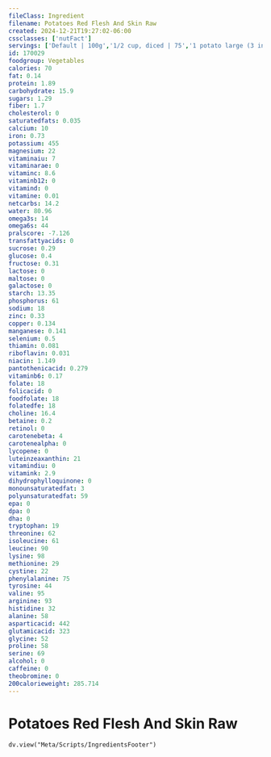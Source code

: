 ```yaml
---
fileClass: Ingredient
filename: Potatoes Red Flesh And Skin Raw
created: 2024-12-21T19:27:02-06:00
cssclasses: ['nutFact']
servings: ['Default | 100g','1/2 cup, diced | 75','1 potato large (3 inch to 4-1/4 inch dia) | 369','1 potato medium (2-1/4 inch to 3-1/4 inch dia) | 213','1 potato small (1-3/4 inch to 2-1/4 inch dia) | 170']
id: 170029
foodgroup: Vegetables
calories: 70
fat: 0.14
protein: 1.89
carbohydrate: 15.9
sugars: 1.29
fiber: 1.7
cholesterol: 0
saturatedfats: 0.035
calcium: 10
iron: 0.73
potassium: 455
magnesium: 22
vitaminaiu: 7
vitaminarae: 0
vitaminc: 8.6
vitaminb12: 0
vitamind: 0
vitamine: 0.01
netcarbs: 14.2
water: 80.96
omega3s: 14
omega6s: 44
pralscore: -7.126
transfattyacids: 0
sucrose: 0.29
glucose: 0.4
fructose: 0.31
lactose: 0
maltose: 0
galactose: 0
starch: 13.35
phosphorus: 61
sodium: 18
zinc: 0.33
copper: 0.134
manganese: 0.141
selenium: 0.5
thiamin: 0.081
riboflavin: 0.031
niacin: 1.149
pantothenicacid: 0.279
vitaminb6: 0.17
folate: 18
folicacid: 0
foodfolate: 18
folatedfe: 18
choline: 16.4
betaine: 0.2
retinol: 0
carotenebeta: 4
carotenealpha: 0
lycopene: 0
luteinzeaxanthin: 21
vitamindiu: 0
vitamink: 2.9
dihydrophylloquinone: 0
monounsaturatedfat: 3
polyunsaturatedfat: 59
epa: 0
dpa: 0
dha: 0
tryptophan: 19
threonine: 62
isoleucine: 61
leucine: 90
lysine: 98
methionine: 29
cystine: 22
phenylalanine: 75
tyrosine: 44
valine: 95
arginine: 93
histidine: 32
alanine: 58
asparticacid: 442
glutamicacid: 323
glycine: 52
proline: 58
serine: 69
alcohol: 0
caffeine: 0
theobromine: 0
200calorieweight: 285.714
---
```


# Potatoes Red Flesh And Skin Raw

```dataviewjs
dv.view("Meta/Scripts/IngredientsFooter")
```